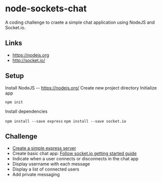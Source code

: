 # node-sockets-chat
A coding challenge to craete a simple chat application using NodeJS and Socket.io.


## Links
* https://nodejs.org
* http://socket.io/


## Setup
Install NodeJS -- https://nodejs.org/
Create new project directory
Initialize app

``npm init``

Install dependencies

``npm install --save express``
``npm install --save socket.io``


## Challenge
* [Create a simple express server](http://expressjs.com/starter/hello-world.html)
* Create basic chat app: [Follow socket.io getting started guide](http://socket.io/get-started/chat/)
* Indicate when a user connects or disconnects in the chat app
* Display username with each message
* Display a list of connected users
* Add private messaging


